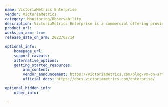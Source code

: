 ```yaml
---
name: VictoriaMetrics Enterprise
vendor: VictoriaMetrics
category: Monitoring/Observability
description: VictoriaMetrics Enterprise is a commercial offering provided by VictoriaMetrics to help solve organization’s monitoring and observability.
product_url: 
works_on_arm: true
release_date_on_arm: 2022/02/14

optional_info:
    homepage_url:
    support_caveats:
    alternative_options:
    getting_started_resources:
        arm_content: 
        vendor_announcement: https://victoriametrics.com/blog/vm-on-arm/
        official_docs: https://docs.victoriametrics.com/enterprise/

optional_hidden_info:
    other_info:

---
```

